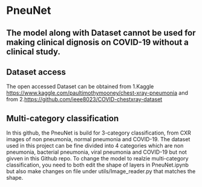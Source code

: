 # PneuNet

## The model along with Dataset cannot be used for making clinical dignosis on COVID-19 without a clinical study.

## Dataset access
The open accessed Dataset can be obtained from 
  1.Kaggle https://www.kaggle.com/paultimothymooney/chest-xray-pneumonia 
and from 
  2.https://github.com/ieee8023/COVID-chestxray-dataset
  
## Multi-category classification
In this github, the PneuNet is build for 3-category classification, from CXR images of non pneumonia, normal pneumonia and COVID-19. The dataset used in this project can be fine divided into 4 categories which are non pneumonia, bacterial pneumonia, viral pneumonia and COVID-19 but not givven in this Github repo.
To change the model to realzie multi-category classification, you need to both edit the shape of layers in PneuNet.ipynb but also make changes on file under utils/Image_reader.py that matches the shape.
